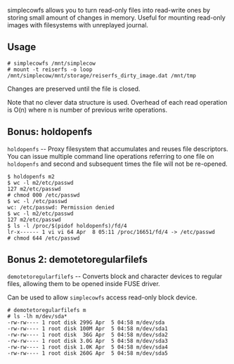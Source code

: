 simplecowfs allows you to turn read-only files into read-write ones by storing small amount of changes in memory.
Useful for mounting read-only images with filesystems with unreplayed journal.

Usage
---

    # simplecowfs /mnt/simplecow
    # mount -t reiserfs -o loop /mnt/simplecow/mnt/storage/reiserfs_dirty_image.dat /mnt/tmp
    
Changes are preserved until the file is closed.

Note that no clever data structure is used. Overhead of each read operation is O(n) where n is number of previous write operations.

Bonus: holdopenfs
---

`holdopenfs` -- Proxy filesystem that accumulates and reuses file descriptors.
You can issue multiple command line operations referring to one file on `holdopenfs` and second and subsequent times the file will not be re-opened.

```
$ holdopenfs m2
$ wc -l m2/etc/passwd
127 m2/etc/passwd
# chmod 000 /etc/passwd
$ wc -l /etc/passwd
wc: /etc/passwd: Permission denied
$ wc -l m2/etc/passwd
127 m2/etc/passwd
$ ls -l /proc/$(pidof holdopenfs)/fd/4
lr-x------ 1 vi vi 64 Apr  8 05:11 /proc/16651/fd/4 -> /etc/passwd
# chmod 644 /etc/passwd
```

Bonus 2: demotetoregularfilefs
---

`demotetoregularfilefs` -- Converts block and character devices to regular files, allowing them to be opened inside FUSE driver.

Can be used to allow `simplecowfs` access read-only block device.

```
# demotetoregularfilefs m
# ls -lh m/dev/sda*
-rw-rw---- 1 root disk 299G Apr  5 04:58 m/dev/sda
-rw-rw---- 1 root disk 100M Apr  5 04:58 m/dev/sda1
-rw-rw---- 1 root disk  36G Apr  5 04:58 m/dev/sda2
-rw-rw---- 1 root disk 3.0G Apr  5 04:58 m/dev/sda3
-rw-rw---- 1 root disk 1.0K Apr  5 04:58 m/dev/sda4
-rw-rw---- 1 root disk 260G Apr  5 04:58 m/dev/sda5
```
